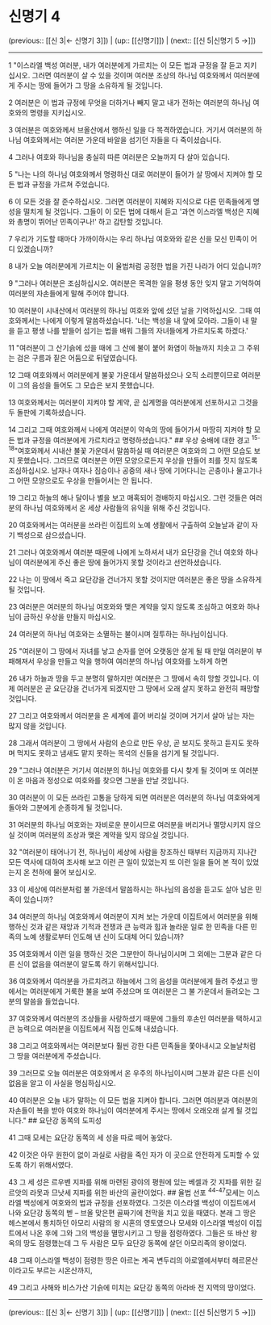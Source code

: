# 신명기 4

(previous:: [[신 3|← 신명기 3]]) | (up:: [[신명기]]) | (next:: [[신 5|신명기 5 →]])

***




1 
"이스라엘 백성 여러분, 내가 여러분에게 가르치는 이 모든 법과 규정을 잘 듣고 지키십시오. 그러면 여러분이 살 수 있을 것이며 여러분 조상의 하나님 여호와께서 여러분에게 주시는 땅에 들어가 그 땅을 소유하게 될 것입니다. 



2 
여러분은 이 법과 규정에 무엇을 더하거나 빼지 말고 내가 전하는 여러분의 하나님 여호와의 명령을 지키십시오. 



3 
여러분은 여호와께서 브올산에서 행하신 일을 다 목격하였습니다. 거기서 여러분의 하나님 여호와께서는 여러분 가운데 바알을 섬기던 자들을 다 죽이셨습니다. 



4 
그러나 여호와 하나님을 충실히 따른 여러분은 오늘까지 다 살아 있습니다. 



5 
"나는 나의 하나님 여호와께서 명령하신 대로 여러분이 들어가 살 땅에서 지켜야 할 모든 법과 규정을 가르쳐 주었습니다. 



6 
이 모든 것을 잘 준수하십시오. 그러면 여러분이 지혜와 지식으로 다른 민족들에게 명성을 떨치게 될 것입니다. 그들이 이 모든 법에 대해서 듣고 '과연 이스라엘 백성은 지혜와 총명이 뛰어난 민족이구나!' 하고 감탄할 것입니다. 



7 
우리가 기도할 때마다 가까이하시는 우리 하나님 여호와와 같은 신을 모신 민족이 어디 있겠습니까? 



8 
내가 오늘 여러분에게 가르치는 이 율법처럼 공정한 법을 가진 나라가 어디 있습니까? 



9 
"그러나 여러분은 조심하십시오. 여러분은 목격한 일을 평생 동안 잊지 말고 기억하여 여러분의 자손들에게 말해 주어야 합니다. 



10 
여러분이 시내산에서 여러분의 하나님 여호와 앞에 섰던 날을 기억하십시오. 그때 여호와께서는 나에게 이렇게 말씀하셨습니다. '너는 백성을 내 앞에 모아라. 그들이 내 말을 듣고 평생 나를 받들어 섬기는 법을 배워 그들의 자녀들에게 가르치도록 하겠다.' 



11 
"여러분이 그 산기슭에 섰을 때에 그 산에 불이 붙어 화염이 하늘까지 치솟고 그 주위는 검은 구름과 짙은 어둠으로 뒤덮였습니다. 



12 
그때 여호와께서 여러분에게 불꽃 가운데서 말씀하셨으나 오직 소리뿐이므로 여러분이 그의 음성을 들어도 그 모습은 보지 못했습니다. 



13 
여호와께서는 여러분이 지켜야 할 계약, 곧 십계명을 여러분에게 선포하시고 그것을 두 돌판에 기록하셨습니다. 



14 
그리고 그때 여호와께서 나에게 여러분이 약속의 땅에 들어가서 마땅히 지켜야 할 모든 법과 규정을 여러분에게 가르치라고 명령하셨습니다." ## 우상 숭배에 대한 경고 <sup class="versenum">15-18</sup>"여호와께서 시내산 불꽃 가운데서 말씀하실 때 여러분은 여호와의 그 어떤 모습도 보지 못했습니다. 그러므로 여러분은 어떤 모양으로든지 우상을 만들어 죄를 짓지 않도록 조심하십시오. 남자나 여자나 짐승이나 공중의 새나 땅에 기어다니는 곤충이나 물고기나 그 어떤 모양으로도 우상을 만들어서는 안 됩니다. 



19 
그리고 하늘의 해나 달이나 별을 보고 매혹되어 경배하지 마십시오. 그런 것들은 여러분의 하나님 여호와께서 온 세상 사람들의 유익을 위해 주신 것입니다. 



20 
여호와께서는 여러분을 쓰라린 이집트의 노예 생활에서 구출하여 오늘날과 같이 자기 백성으로 삼으셨습니다. 



21 
그러나 여호와께서 여러분 때문에 나에게 노하셔서 내가 요단강을 건너 여호와 하나님이 여러분에게 주신 좋은 땅에 들어가지 못할 것이라고 선언하셨습니다. 



22 
나는 이 땅에서 죽고 요단강을 건너가지 못할 것이지만 여러분은 좋은 땅을 소유하게 될 것입니다. 



23 
여러분은 여러분의 하나님 여호와와 맺은 계약을 잊지 않도록 조심하고 여호와 하나님이 금하신 우상을 만들지 마십시오. 



24 
여러분의 하나님 여호와는 소멸하는 불이시며 질투하는 하나님이십니다. 



25 
"여러분이 그 땅에서 자녀를 낳고 손자를 얻어 오랫동안 살게 될 때 만일 여러분이 부패해져서 우상을 만들고 악을 행하여 여러분의 하나님 여호와를 노하게 하면 



26 
내가 하늘과 땅을 두고 분명히 말하지만 여러분은 그 땅에서 속히 망할 것입니다. 이제 여러분은 곧 요단강을 건너가게 되겠지만 그 땅에서 오래 살지 못하고 완전히 패망할 것입니다. 



27 
그리고 여호와께서 여러분을 온 세계에 흩어 버리실 것이며 거기서 살아 남는 자는 많지 않을 것입니다. 



28 
그래서 여러분이 그 땅에서 사람의 손으로 만든 우상, 곧 보지도 못하고 듣지도 못하며 먹지도 못하고 냄새도 맡지 못하는 목석의 신들을 섬기게 될 것입니다. 



29 
"그러나 여러분은 거기서 여러분의 하나님 여호와를 다시 찾게 될 것이며 또 여러분이 온 마음과 정성으로 여호와를 찾으면 그분을 만날 것입니다. 



30 
여러분이 이 모든 쓰라린 고통을 당하게 되면 여러분은 여러분의 하나님 여호와에게 돌아와 그분에게 순종하게 될 것입니다. 



31 
여러분의 하나님 여호와는 자비로운 분이시므로 여러분을 버리거나 멸망시키지 않으실 것이며 여러분의 조상과 맺은 계약을 잊지 않으실 것입니다. 



32 
"여러분이 태어나기 전, 하나님이 세상에 사람을 창조하신 때부터 지금까지 지나간 모든 역사에 대하여 조사해 보고 이런 큰 일이 있었는지 또 이런 일을 들어 본 적이 있었는지 온 천하에 물어 보십시오. 



33 
이 세상에 여러분처럼 불 가운데서 말씀하시는 하나님의 음성을 듣고도 살아 남은 민족이 있습니까? 



34 
여러분의 하나님 여호와께서 여러분이 지켜 보는 가운데 이집트에서 여러분을 위해 행하신 것과 같은 재앙과 기적과 전쟁과 큰 능력과 힘과 놀라운 일로 한 민족을 다른 민족의 노예 생활로부터 인도해 낸 신이 도대체 어디 있습니까? 



35 
여호와께서 이런 일을 행하신 것은 그분만이 하나님이시며 그 외에는 그분과 같은 다른 신이 없음을 여러분이 알도록 하기 위해서입니다. 



36 
여호와께서 여러분을 가르치려고 하늘에서 그의 음성을 여러분에게 들려 주셨고 땅에서는 여러분에게 거룩한 불을 보여 주셨으며 또 여러분은 그 불 가운데서 들려오는 그분의 말씀을 들었습니다. 



37 
여호와께서 여러분의 조상들을 사랑하셨기 때문에 그들의 후손인 여러분을 택하시고 큰 능력으로 여러분을 이집트에서 직접 인도해 내셨습니다. 



38 
그리고 여호와께서는 여러분보다 훨씬 강한 다른 민족들을 쫓아내시고 오늘날처럼 그 땅을 여러분에게 주셨습니다. 



39 
그러므로 오늘 여러분은 여호와께서 온 우주의 하나님이시며 그분과 같은 다른 신이 없음을 알고 이 사실을 명심하십시오. 



40 
여러분은 오늘 내가 말하는 이 모든 법을 지켜야 합니다. 그러면 여러분과 여러분의 자손들이 복을 받아 여호와 하나님이 여러분에게 주시는 땅에서 오래오래 살게 될 것입니다." ## 요단강 동쪽의 도피성 



41 
그때 모세는 요단강 동쪽의 세 성을 따로 떼어 놓았다. 



42 
이것은 아무 원한이 없이 과실로 사람을 죽인 자가 이 곳으로 안전하게 도피할 수 있도록 하기 위해서였다. 



43 
그 세 성은 르우벤 지파를 위해 마련된 광야의 평원에 있는 베셀과 갓 지파를 위한 길르앗의 라못과 므낫세 지파를 위한 바산의 골란이었다. ## 율법 선포 <sup class="versenum">44-47</sup>모세는 이스라엘 백성에게 여호와의 법과 규정을 선포하였다. 그것은 이스라엘 백성이 이집트에서 나와 요단강 동쪽의 벧 – 브올 맞은편 골짜기에 천막을 치고 있을 때였다. 본래 그 땅은 헤스본에서 통치하던 아모리 사람의 왕 시혼의 영토였으나 모세와 이스라엘 백성이 이집트에서 나온 후에 그와 그의 백성을 멸망시키고 그 땅을 점령하였다. 그들은 또 바산 왕 옥의 땅도 점령했는데 그 두 사람은 모두 요단강 동쪽에 살던 아모리족의 왕이었다. 



48 
그때 이스라엘 백성이 점령한 땅은 아르논 계곡 변두리의 아로엘에서부터 헤르몬산이라고도 부르는 시온산까지, 



49 
그리고 사해와 비스가산 기슭에 미치는 요단강 동쪽의 아라바 전 지역의 땅이었다.

***

(previous:: [[신 3|← 신명기 3]]) | (up:: [[신명기]]) | (next:: [[신 5|신명기 5 →]])
